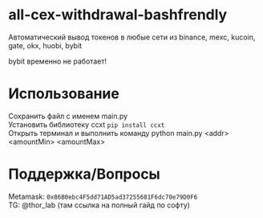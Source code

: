# all-cex-withdrawal-bashfrendly
Автоматический вывод токенов в любые сети из binance, mexc, kucoin, gate, okx, huobi, bybit

bybit временно не работает!

# Использование

Сохранить файл с именем main.py  
Установить библиотеку ccxt   ```pip install ccxt```  
Открыть терминал и выполнить команду python main.py \<addr\> \<amountMin\> \<amountMax\>

# Поддержка/Вопросы

Metamask: ```0x86B0ebc4F5dd71AD5ad37255681F6dc70e79D0F6```  
TG: @thor_lab (там ссылка на полный гайд по софту)
